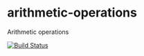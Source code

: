 # arithmetic-operations
Arithmetic operations

[![Build Status](https://travis-ci.org/mickaneda/my-test-repo.svg?branch=master)](https://travis-ci.org/mickaneda/my-test-repo)
